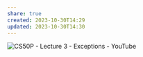 ```yaml
---
share: true
created: 2023-10-30T14:29
updated: 2023-10-30T14:30
---
```

![CS50P - Lecture 3 - Exceptions - YouTube](https://youtu.be/LW7g1169v7w)
